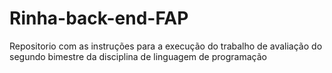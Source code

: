 # Rinha-back-end-FAP
Repositorio com as instruções para a execução do trabalho de avaliação do segundo bimestre da disciplina de linguagem de programação
